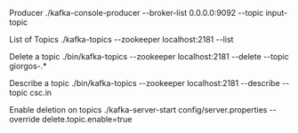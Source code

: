 



Producer 
./kafka-console-producer --broker-list 0.0.0.0:9092 --topic input-topic

List of Topics
./kafka-topics --zookeeper localhost:2181 --list

Delete a topic 
./bin/kafka-topics --zookeeper localhost:2181 --delete --topic giorgos-.*

Describe a topic
./bin/kafka-topics --zookeeper localhost:2181 --describe --topic csc.in

Enable deletion on topics
./kafka-server-start config/server.properties --override delete.topic.enable=true 
